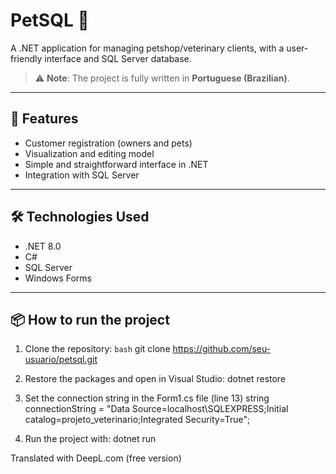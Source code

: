 # PetSQL 🐾
A .NET application for managing petshop/veterinary clients, with a user-friendly interface and SQL Server database.

> ⚠️ **Note**: The project is fully written in **Portuguese (Brazilian)**.

---

## 🚀 Features
- Customer registration (owners and pets)
- Visualization and editing model
- Simple and straightforward interface in .NET
- Integration with SQL Server

---

## 🛠️ Technologies Used
- .NET 8.0
- C#
- SQL Server
- Windows Forms 

---

## 📦 How to run the project

1. Clone the repository:
 `bash`
 git clone https://github.com/seu-usuario/petsql.git

2. Restore the packages and open in Visual Studio:
 dotnet restore

3. Set the connection string in the Form1.cs file (line 13)
 string connectionString = "Data Source=localhost\\SQLEXPRESS;Initial catalog=projeto_veterinario;Integrated Security=True";

5. Run the project with:
 dotnet run

Translated with DeepL.com (free version)
